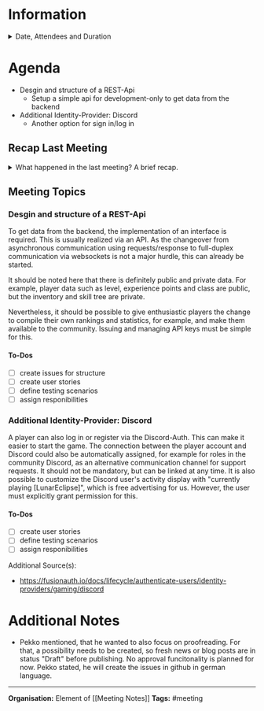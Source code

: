 # Information
<details>
<summary>Date, Attendees and Duration</summary>

## Date / Time
2024-01-18 20:00 (UTC + 1)

## Attendees
- [Pekko]([Pekko-Link])
- [Equindar]([Equindar-Link])

## Duration
20:00 - 21:00 -> **1h**
</details>

# Agenda
- Desgin and structure of a REST-Api
  - Setup a simple api for development-only to get data from the backend
- Additional Identity-Provider: Discord
  - Another option for sign in/log in

## Recap Last Meeting
<details>
<summary>What happened in the last meeting? A brief recap.</summary>
Equindar researched and started implementing the i18n-support using i18next. He hasnt finished this tho and tests needs to be written to cover that feature.
There is still some work on the CI, it needs to be set up more modular and flexible. Equindar will also tackle that issue until sunday of the week.
No further issues got created in the meantime by the team.
</details>

## Meeting Topics
### Desgin and structure of a REST-Api
To get data from the backend, the implementation of an interface is required. This is usually realized via an API. As the changeover from asynchronous communication using requests/response to full-duplex communication via websockets is not a major hurdle, this can already be started.

It should be noted here that there is definitely public and private data. For example, player data such as level, experience points and class are public, but the inventory and skill tree are private.

Nevertheless, it should be possible to give enthusiastic players the change to compile their own rankings and statistics, for example, and make them available to the community.
Issuing and managing API keys must be simple for this.

#### To-Dos
- [ ] create issues for structure
- [ ] create user stories
- [ ] define testing scenarios
- [ ] assign responibilities

### Additional Identity-Provider: Discord
A player can also log in or register via the Discord-Auth. This can make it easier to start the game. The connection between the player account and Discord could also be automatically assigned, for example for roles in the community Discord, as an alternative communication channel for support requests.
It should not be mandatory, but can be linked at any time.
It is also possible to customize the Discord user's activity display with "currently playing [LunarEclipse]", which is free advertising for us.
However, the user must explicitly grant permission for this.

#### To-Dos
- [ ] create user stories
- [ ] define testing scenarios
- [ ] assign responibilities

Additional Source(s):
- https://fusionauth.io/docs/lifecycle/authenticate-users/identity-providers/gaming/discord


# Additional Notes
- Pekko mentioned, that he wanted to also focus on proofreading. For that, a possibility needs to be created, so fresh news or blog posts are in status "Draft" before publishing. No approval funcitonality is planned for now.
Pekko stated, he will create the issues in github in german language.  

___
**Organisation:** Element of [[Meeting Notes]]
**Tags:** #meeting


<!-- MARKDOWN LINKS & IMAGES -->
[Pekko-Link]: https://github.com/RFS-81
[LNX-Link]: https://github.com/BlackLNX
[Equindar-Link]: https://github.com/Equindar